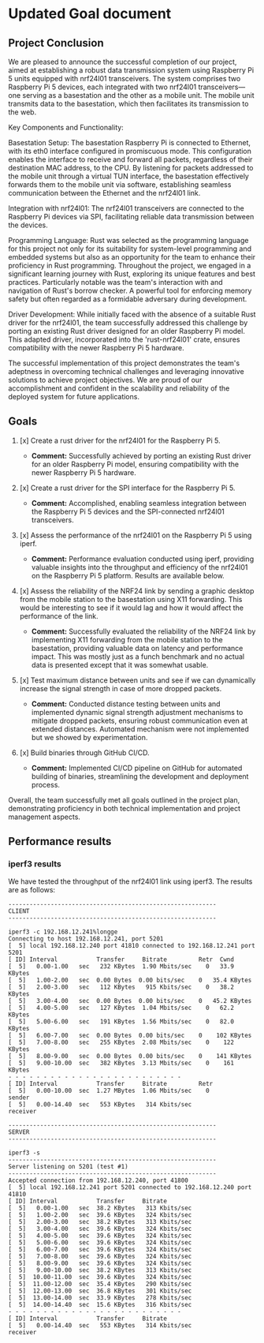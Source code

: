 # Updated Goal document

## Project Conclusion

We are pleased to announce the successful completion of our project, aimed at
establishing a robust data transmission system using Raspberry Pi 5 units
equipped with nrf24l01 transceivers. The system comprises two Raspberry Pi 5
devices, each integrated with two nrf24l01 transceivers—one serving as a
basestation and the other as a mobile unit. The mobile unit transmits data to
the basestation, which then facilitates its transmission to the web.

Key Components and Functionality:

Basestation Setup: The basestation Raspberry Pi is connected to Ethernet, with
its eth0 interface configured in promiscuous mode. This configuration enables
the interface to receive and forward all packets, regardless of their
destination MAC address, to the CPU. By listening for packets addressed to the
mobile unit through a virtual TUN interface, the basestation effectively
forwards them to the mobile unit via software, establishing seamless
communication between the Ethernet and the nrf24l01 link.

Integration with nrf24l01: The nrf24l01 transceivers are connected to the
Raspberry Pi devices via SPI, facilitating reliable data transmission between
the devices.

Programming Language: Rust was selected as the programming language for this
project not only for its suitability for system-level programming and embedded
systems but also as an opportunity for the team to enhance their proficiency in
Rust programming. Throughout the project, we engaged in a significant learning
journey with Rust, exploring its unique features and best practices.
Particularly notable was the team's interaction with and navigation of Rust's
borrow checker. A powerful tool for enforcing memory safety but often regarded
as a formidable adversary during development.

Driver Development: While initially faced with the absence of a suitable Rust
driver for the nrf24l01, the team successfully addressed this challenge by
porting an existing Rust driver designed for an older Raspberry Pi model. This
adapted driver, incorporated into the 'rust-nrf24l01' crate, ensures
compatibility with the newer Raspberry Pi 5 hardware.

The successful implementation of this project demonstrates the team's adeptness
in overcoming technical challenges and leveraging innovative solutions to
achieve project objectives. We are proud of our accomplishment and confident in
the scalability and reliability of the deployed system for future applications.

## Goals

1. [x] Create a rust driver for the nrf24l01 for the Raspberry Pi 5.
   - **Comment:** Successfully achieved by porting an existing Rust driver for
     an older Raspberry Pi model, ensuring compatibility with the newer
     Raspberry Pi 5 hardware.

2. [x] Create a rust driver for the SPI interface for the Raspberry Pi 5.
   - **Comment:** Accomplished, enabling seamless integration between the
     Raspberry Pi 5 devices and the SPI-connected nrf24l01 transceivers.

3. [x] Assess the performance of the nrf24l01 on the Raspberry Pi 5 using iperf.
   - **Comment:** Performance evaluation conducted using iperf, providing
     valuable insights into the throughput and efficiency of the nrf24l01 on the
     Raspberry Pi 5 platform. Results are available below.

4. [x] Assess the reliability of the NRF24 link by sending a graphic desktop
       from the mobile station to the basestation using X11 forwarding. This
       would be interesting to see if it would lag and how it would affect the
       performance of the link.
   - **Comment:** Successfully evaluated the reliability of the NRF24 link by
     implementing X11 forwarding from the mobile station to the basestation,
     providing valuable data on latency and performance impact. This was mostly
     just as a funch benchmark and no actual data is presented except that it
     was somewhat usable.

5. [x] Test maximum distance between units and see if we can dynamically
       increase the signal strength in case of more dropped packets.
   - **Comment:** Conducted distance testing between units and implemented
     dynamic signal strength adjustment mechanisms to mitigate dropped packets,
     ensuring robust communication even at extended distances. Automated
     mechanism were not implemented but we showed by experimentation.

6. [x] Build binaries through GitHub CI/CD.
   - **Comment:** Implemented CI/CD pipeline on GitHub for automated building of
     binaries, streamlining the development and deployment process.

Overall, the team successfully met all goals outlined in the project plan,
demonstrating proficiency in both technical implementation and project
management aspects.

## Performance results

### iperf3 results

We have tested the throughput of the nrf24l01 link using iperf3. The results are
as follows:

```
-----------------------------------------------------------
CLIENT
-----------------------------------------------------------

iperf3 -c 192.168.12.241%longge
Connecting to host 192.168.12.241, port 5201
[  5] local 192.168.12.240 port 41810 connected to 192.168.12.241 port 5201
[ ID] Interval           Transfer     Bitrate         Retr  Cwnd
[  5]   0.00-1.00   sec   232 KBytes  1.90 Mbits/sec    0   33.9 KBytes
[  5]   1.00-2.00   sec  0.00 Bytes  0.00 bits/sec    0   35.4 KBytes
[  5]   2.00-3.00   sec   112 KBytes   915 Kbits/sec    0   38.2 KBytes
[  5]   3.00-4.00   sec  0.00 Bytes  0.00 bits/sec    0   45.2 KBytes
[  5]   4.00-5.00   sec   127 KBytes  1.04 Mbits/sec    0   62.2 KBytes
[  5]   5.00-6.00   sec   191 KBytes  1.56 Mbits/sec    0   82.0 KBytes
[  5]   6.00-7.00   sec  0.00 Bytes  0.00 bits/sec    0    102 KBytes
[  5]   7.00-8.00   sec   255 KBytes  2.08 Mbits/sec    0    122 KBytes
[  5]   8.00-9.00   sec  0.00 Bytes  0.00 bits/sec    0    141 KBytes
[  5]   9.00-10.00  sec   382 KBytes  3.13 Mbits/sec    0    161 KBytes
- - - - - - - - - - - - - - - - - - - - - - - - -
[ ID] Interval           Transfer     Bitrate         Retr
[  5]   0.00-10.00  sec  1.27 MBytes  1.06 Mbits/sec    0             sender
[  5]   0.00-14.40  sec   553 KBytes   314 Kbits/sec                  receiver

-----------------------------------------------------------
SERVER
-----------------------------------------------------------

iperf3 -s
-----------------------------------------------------------
Server listening on 5201 (test #1)
-----------------------------------------------------------
Accepted connection from 192.168.12.240, port 41800
[  5] local 192.168.12.241 port 5201 connected to 192.168.12.240 port 41810
[ ID] Interval           Transfer     Bitrate
[  5]   0.00-1.00   sec  38.2 KBytes   313 Kbits/sec
[  5]   1.00-2.00   sec  39.6 KBytes   324 Kbits/sec
[  5]   2.00-3.00   sec  38.2 KBytes   313 Kbits/sec
[  5]   3.00-4.00   sec  39.6 KBytes   324 Kbits/sec
[  5]   4.00-5.00   sec  39.6 KBytes   324 Kbits/sec
[  5]   5.00-6.00   sec  39.6 KBytes   324 Kbits/sec
[  5]   6.00-7.00   sec  39.6 KBytes   324 Kbits/sec
[  5]   7.00-8.00   sec  39.6 KBytes   324 Kbits/sec
[  5]   8.00-9.00   sec  39.6 KBytes   324 Kbits/sec
[  5]   9.00-10.00  sec  38.2 KBytes   313 Kbits/sec
[  5]  10.00-11.00  sec  39.6 KBytes   324 Kbits/sec
[  5]  11.00-12.00  sec  35.4 KBytes   290 Kbits/sec
[  5]  12.00-13.00  sec  36.8 KBytes   301 Kbits/sec
[  5]  13.00-14.00  sec  33.9 KBytes   278 Kbits/sec
[  5]  14.00-14.40  sec  15.6 KBytes   316 Kbits/sec
- - - - - - - - - - - - - - - - - - - - - - - - -
[ ID] Interval           Transfer     Bitrate
[  5]   0.00-14.40  sec   553 KBytes   314 Kbits/sec                  receiver
```
